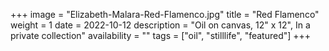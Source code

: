 +++
image = "Elizabeth-Malara-Red-Flamenco.jpg"
title = "Red Flamenco"
weight = 1
date = 2022-10-12
description = "Oil on canvas, 12\" x 12\", In a private collection"
availability = ""
tags = ["oil", "stilllife", "featured"]
+++